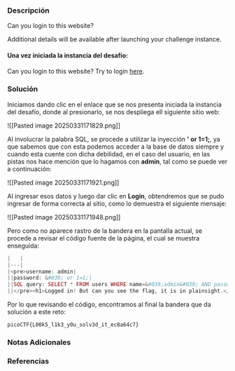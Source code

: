 ### Descripción
Can you login to this website?

Additional details will be available after launching your challenge instance.
#### Una vez iniciada la instancia del desafío:
Can you login to this website?
Try to login [here](http://saturn.picoctf.net:53720/).
### Solución
Iniciamos dando clic en el enlace que se nos presenta iniciada la instancia del desafío, donde al presionarlo, se nos despliega ell siguiente sitio web:

![[Pasted image 20250331171829.png]]

Al involucrar la palabra SQL, se procede a utilizar la inyección **' or 1=1;**, ya que sabemos que con esta podemos acceder a la base de datos siempre y cuando esta cuente con dicha debilidad, en el caso del usuario, en las pistas nos hace mención que lo hagamos con **admin**, tal como se puede ver a continuación:

![[Pasted image 20250331171921.png]]

Al ingresar esos datos y luego dar clic en **Login**, obtendremos que se pudo ingresar de forma correcta al sitio, como lo demuestra el siguiente mensaje:

![[Pasted image 20250331171948.png]]

Pero como no aparece rastro de la bandera en la pantalla actual, se procede a revisar el código fuente de la página, el cual se muestra enseguida:

```php
|   |
|---|
|<pre>username: admin|
||password: &#039; or 1=1;|
||SQL query: SELECT * FROM users WHERE name=&#039;admin&#039; AND password=&#039;&#039; or 1=1;&#039;|
||</pre><h1>Logged in! But can you see the flag, it is in plainsight.</h1><p hidden>Your flag is: picoCTF{L00k5_l1k3_y0u_solv3d_it_ec8a64c7}</p>|
```

Por lo que revisando el código, encontramos al final la bandera que da solución a este reto:

```
picoCTF{L00k5_l1k3_y0u_solv3d_it_ec8a64c7}
```
### Notas Adicionales

### Referencias